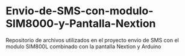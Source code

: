 # Envio-de-SMS-con-modulo-SIM8000-y-Pantalla-Nextion
Repositorio de archivos utilizados en el proyecto envio de SMS con el modulo SIM800L combinado con la pantalla Nextion y Arduino
